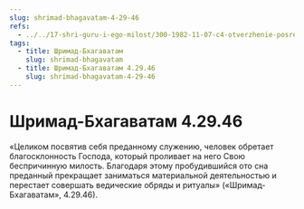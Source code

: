 ```yaml
---
slug: shrimad-bhagavatam-4-29-46
refs:
  - ../../17-shri-guru-i-ego-milost/300-1982-11-07-c4-otverzhenie-posrednika-mezhdu-predannym-i-gospodom-vozmozhno-lish-na-vneshnem-urovne.md
tags:
  - title: Шримад-Бхагаватам
    slug: shrimad-bhagavatam
  - title: Шримад-Бхагаватам 4.29.46
    slug: shrimad-bhagavatam-4-29-46
---
```


# Шримад-Бхагаватам 4.29.46

«Целиком посвятив себя преданному служению, человек обретает благосклонность Господа, который проливает на него Свою беспричинную милость. Благодаря этому пробудившийся ото сна преданный прекращает заниматься материальной деятельностью и перестает совершать ведические обряды и ритуалы» («Шримад-Бхагаватам», 4.29.46).
